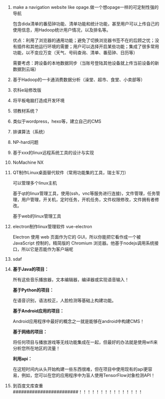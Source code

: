 1. make a navigation website like opage.做一个想opage一样的可定制性强的导航

   包含dida清单的番茄钟功能、清单功能和统计功能，甚至用户可以上传自己的使用信息，用Hadoop统计用户情况，以及排名等。

   优点：利用了浏览器的通用功能；避免了切换浏览器书签不在的后顾之忧；没有插件和其他运行环境的需要；用户可以选择开启某些功能；集成了很多常用功能，以不变应万变（天气、号码查询、清单、番茄钟、日历等）

   需要考虑：跨设备的本地数据同步（当账号登陆其他设备就上传当前设备的新数据到云端）

2. 基于Hadoop的一卡通消费数据分析（澡堂、超市、食堂、小卖部等）

3. 农科e站修改版

4. 将平板电脑打造成开发环境

5. 领教材系统？

6. 类似于wordpress，hexo等，建立自己的CMS

7. 排课算法（系统）

8. NP-hard问题

9. 基于xxx的linux远程系统工具的设计与实现

10. NoMachine NX

11. QT制作Linux桌面替代软件（常用功能集的工具，瑞士军刀）

    可以管理多个linux主机

    基于qt的linux管理工具，使用(ssh，vnc等服务进行连接)，文件管理，任务管理，用户管理，开关机，定时任务，开机任务，文件权限修改，文件拥有者修改。

    基于web的linux管理工具

12. electron制作linux管理软件 vue-electron

    Electron 使用 web 页面作为它的 GUI，所以你能把它看作成一个被 JavaScript 控制的，精简版的 Chromium 浏览器。他基于nodejs调用系统接口，所以它是否能作为客户端呢

13. sdaf

14. **基于Java的项目：**

    所有这些音乐播放器，文本编辑器，编译器或实现语音输入！

    **基于Python的项目：**

    在语音识别，语法校正，人脸检测等基础上构建功能。

    **基于Android应用的项目：**

    Android应用程序中最好的概念之一就是能够在android中构建CMS！

    **基于网络的项目：**

    将任何项目与播放游戏等无线功能集成在一起，但最好的办法就是使用wifi来分析您所在地区的流量！

    **利用api：**

    在这短时间内从头开始构建一些东西很难，但在项目中使用现有的api更容易，例如，您可以在您的应用程序中为盲人使用TensorFlow对象检测API！

15. 到百度文库查重########################！！！！！！！！！！！！！！！
